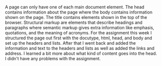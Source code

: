 A page can only have one of each main document element. The head contains information about the page where the body contains information shown on the page. The title contains elements shown in the top of the browser.
Structural markup are elements that describe headings and paragraphs where semantic markup gives extra information like emphasis, quotations, and the meaning of acronyms.
For the assignment this week I structured the page out first with the docutype, html, head, and body and set up the headers and lists. After that I went back and added the information and text to the headers and lists as well as added the links and address. I learned a bit more about what kind of content goes into the head. I didn't have any problems with the assignment.

